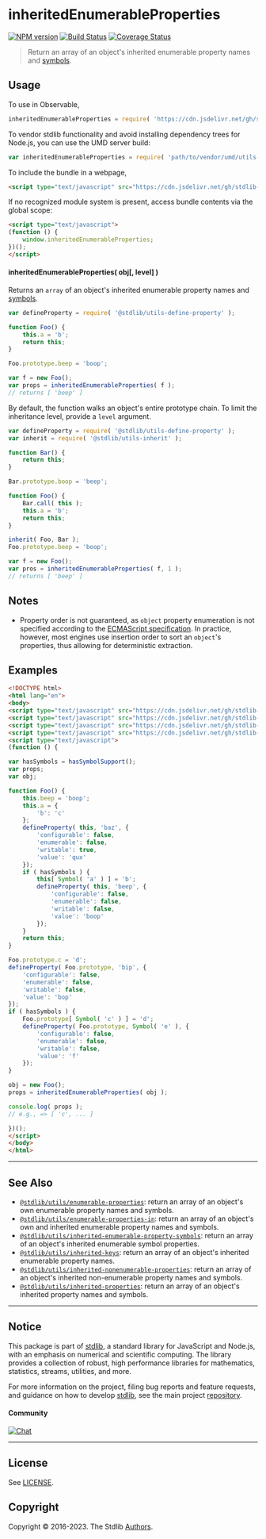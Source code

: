 <!--

@license Apache-2.0

Copyright (c) 2018 The Stdlib Authors.

Licensed under the Apache License, Version 2.0 (the "License");
you may not use this file except in compliance with the License.
You may obtain a copy of the License at

   http://www.apache.org/licenses/LICENSE-2.0

Unless required by applicable law or agreed to in writing, software
distributed under the License is distributed on an "AS IS" BASIS,
WITHOUT WARRANTIES OR CONDITIONS OF ANY KIND, either express or implied.
See the License for the specific language governing permissions and
limitations under the License.

-->

# inheritedEnumerableProperties

[![NPM version][npm-image]][npm-url] [![Build Status][test-image]][test-url] [![Coverage Status][coverage-image]][coverage-url] <!-- [![dependencies][dependencies-image]][dependencies-url] -->

> Return an array of an object's inherited enumerable property names and [symbols][@stdlib/symbol/ctor].



<section class="usage">

## Usage

<!-- eslint-disable id-length -->

To use in Observable,

```javascript
inheritedEnumerableProperties = require( 'https://cdn.jsdelivr.net/gh/stdlib-js/utils-inherited-enumerable-properties@umd/browser.js' )
```

To vendor stdlib functionality and avoid installing dependency trees for Node.js, you can use the UMD server build:

```javascript
var inheritedEnumerableProperties = require( 'path/to/vendor/umd/utils-inherited-enumerable-properties/index.js' )
```

To include the bundle in a webpage,

```html
<script type="text/javascript" src="https://cdn.jsdelivr.net/gh/stdlib-js/utils-inherited-enumerable-properties@umd/browser.js"></script>
```

If no recognized module system is present, access bundle contents via the global scope:

```html
<script type="text/javascript">
(function () {
    window.inheritedEnumerableProperties;
})();
</script>
```

#### inheritedEnumerableProperties( obj\[, level] )

Returns an `array` of an object's inherited enumerable property names and [symbols][@stdlib/symbol/ctor].

<!-- eslint-disable id-length -->

```javascript
var defineProperty = require( '@stdlib/utils-define-property' );

function Foo() {
    this.a = 'b';
    return this;
}

Foo.prototype.beep = 'boop';

var f = new Foo();
var props = inheritedEnumerableProperties( f );
// returns [ 'beep' ]
```

By default, the function walks an object's entire prototype chain. To limit the inheritance level, provide a `level` argument.

<!-- eslint-disable id-length -->

```javascript
var defineProperty = require( '@stdlib/utils-define-property' );
var inherit = require( '@stdlib/utils-inherit' );

function Bar() {
    return this;
}

Bar.prototype.boop = 'beep';

function Foo() {
    Bar.call( this );
    this.a = 'b';
    return this;
}

inherit( Foo, Bar );
Foo.prototype.beep = 'boop';

var f = new Foo();
var pros = inheritedEnumerableProperties( f, 1 );
// returns [ 'beep' ]
```

</section>

<!-- /.usage -->

<section class="notes">

## Notes

-   Property order is not guaranteed, as `object` property enumeration is not specified according to the [ECMAScript specification][ecma-262-for-in]. In practice, however, most engines use insertion order to sort an `object`'s properties, thus allowing for deterministic extraction.

</section>

<!-- /.notes -->

<section class="examples">

## Examples

<!-- eslint-disable id-length -->

<!-- eslint no-undef: "error" -->

```html
<!DOCTYPE html>
<html lang="en">
<body>
<script type="text/javascript" src="https://cdn.jsdelivr.net/gh/stdlib-js/assert-has-symbol-support@umd/browser.js"></script>
<script type="text/javascript" src="https://cdn.jsdelivr.net/gh/stdlib-js/symbol-ctor@umd/browser.js"></script>
<script type="text/javascript" src="https://cdn.jsdelivr.net/gh/stdlib-js/utils-define-property@umd/browser.js"></script>
<script type="text/javascript" src="https://cdn.jsdelivr.net/gh/stdlib-js/utils-inherited-enumerable-properties@umd/browser.js"></script>
<script type="text/javascript">
(function () {

var hasSymbols = hasSymbolSupport();
var props;
var obj;

function Foo() {
    this.beep = 'boop';
    this.a = {
        'b': 'c'
    };
    defineProperty( this, 'baz', {
        'configurable': false,
        'enumerable': false,
        'writable': true,
        'value': 'qux'
    });
    if ( hasSymbols ) {
        this[ Symbol( 'a' ) ] = 'b';
        defineProperty( this, 'beep', {
            'configurable': false,
            'enumerable': false,
            'writable': false,
            'value': 'boop'
        });
    }
    return this;
}

Foo.prototype.c = 'd';
defineProperty( Foo.prototype, 'bip', {
    'configurable': false,
    'enumerable': false,
    'writable': false,
    'value': 'bop'
});
if ( hasSymbols ) {
    Foo.prototype[ Symbol( 'c' ) ] = 'd';
    defineProperty( Foo.prototype, Symbol( 'e' ), {
        'configurable': false,
        'enumerable': false,
        'writable': false,
        'value': 'f'
    });
}

obj = new Foo();
props = inheritedEnumerableProperties( obj );

console.log( props );
// e.g., => [ 'c', ... ]

})();
</script>
</body>
</html>
```

</section>

<!-- /.examples -->

<!-- Section for related `stdlib` packages. Do not manually edit this section, as it is automatically populated. -->

<section class="related">

* * *

## See Also

-   <span class="package-name">[`@stdlib/utils/enumerable-properties`][@stdlib/utils/enumerable-properties]</span><span class="delimiter">: </span><span class="description">return an array of an object's own enumerable property names and symbols.</span>
-   <span class="package-name">[`@stdlib/utils/enumerable-properties-in`][@stdlib/utils/enumerable-properties-in]</span><span class="delimiter">: </span><span class="description">return an array of an object's own and inherited enumerable property names and symbols.</span>
-   <span class="package-name">[`@stdlib/utils/inherited-enumerable-property-symbols`][@stdlib/utils/inherited-enumerable-property-symbols]</span><span class="delimiter">: </span><span class="description">return an array of an object's inherited enumerable symbol properties.</span>
-   <span class="package-name">[`@stdlib/utils/inherited-keys`][@stdlib/utils/inherited-keys]</span><span class="delimiter">: </span><span class="description">return an array of an object's inherited enumerable property names.</span>
-   <span class="package-name">[`@stdlib/utils/inherited-nonenumerable-properties`][@stdlib/utils/inherited-nonenumerable-properties]</span><span class="delimiter">: </span><span class="description">return an array of an object's inherited non-enumerable property names and symbols.</span>
-   <span class="package-name">[`@stdlib/utils/inherited-properties`][@stdlib/utils/inherited-properties]</span><span class="delimiter">: </span><span class="description">return an array of an object's inherited property names and symbols.</span>

</section>

<!-- /.related -->

<!-- Section for all links. Make sure to keep an empty line after the `section` element and another before the `/section` close. -->


<section class="main-repo" >

* * *

## Notice

This package is part of [stdlib][stdlib], a standard library for JavaScript and Node.js, with an emphasis on numerical and scientific computing. The library provides a collection of robust, high performance libraries for mathematics, statistics, streams, utilities, and more.

For more information on the project, filing bug reports and feature requests, and guidance on how to develop [stdlib][stdlib], see the main project [repository][stdlib].

#### Community

[![Chat][chat-image]][chat-url]

---

## License

See [LICENSE][stdlib-license].


## Copyright

Copyright &copy; 2016-2023. The Stdlib [Authors][stdlib-authors].

</section>

<!-- /.stdlib -->

<!-- Section for all links. Make sure to keep an empty line after the `section` element and another before the `/section` close. -->

<section class="links">

[npm-image]: http://img.shields.io/npm/v/@stdlib/utils-inherited-enumerable-properties.svg
[npm-url]: https://npmjs.org/package/@stdlib/utils-inherited-enumerable-properties

[test-image]: https://github.com/stdlib-js/utils-inherited-enumerable-properties/actions/workflows/test.yml/badge.svg?branch=main
[test-url]: https://github.com/stdlib-js/utils-inherited-enumerable-properties/actions/workflows/test.yml?query=branch:main

[coverage-image]: https://img.shields.io/codecov/c/github/stdlib-js/utils-inherited-enumerable-properties/main.svg
[coverage-url]: https://codecov.io/github/stdlib-js/utils-inherited-enumerable-properties?branch=main

<!--

[dependencies-image]: https://img.shields.io/david/stdlib-js/utils-inherited-enumerable-properties.svg
[dependencies-url]: https://david-dm.org/stdlib-js/utils-inherited-enumerable-properties/main

-->

[chat-image]: https://img.shields.io/gitter/room/stdlib-js/stdlib.svg
[chat-url]: https://gitter.im/stdlib-js/stdlib/

[stdlib]: https://github.com/stdlib-js/stdlib

[stdlib-authors]: https://github.com/stdlib-js/stdlib/graphs/contributors

[umd]: https://github.com/umdjs/umd
[es-module]: https://developer.mozilla.org/en-US/docs/Web/JavaScript/Guide/Modules

[deno-url]: https://github.com/stdlib-js/utils-inherited-enumerable-properties/tree/deno
[umd-url]: https://github.com/stdlib-js/utils-inherited-enumerable-properties/tree/umd
[esm-url]: https://github.com/stdlib-js/utils-inherited-enumerable-properties/tree/esm
[branches-url]: https://github.com/stdlib-js/utils-inherited-enumerable-properties/blob/main/branches.md

[stdlib-license]: https://raw.githubusercontent.com/stdlib-js/utils-inherited-enumerable-properties/main/LICENSE

[ecma-262-for-in]: https://262.ecma-international.org/5.1/#sec-12.6.4

[@stdlib/symbol/ctor]: https://github.com/stdlib-js/symbol-ctor/tree/umd

<!-- <related-links> -->

[@stdlib/utils/enumerable-properties]: https://github.com/stdlib-js/utils-enumerable-properties/tree/umd

[@stdlib/utils/enumerable-properties-in]: https://github.com/stdlib-js/utils-enumerable-properties-in/tree/umd

[@stdlib/utils/inherited-enumerable-property-symbols]: https://github.com/stdlib-js/utils-inherited-enumerable-property-symbols/tree/umd

[@stdlib/utils/inherited-keys]: https://github.com/stdlib-js/utils-inherited-keys/tree/umd

[@stdlib/utils/inherited-nonenumerable-properties]: https://github.com/stdlib-js/utils-inherited-nonenumerable-properties/tree/umd

[@stdlib/utils/inherited-properties]: https://github.com/stdlib-js/utils-inherited-properties/tree/umd

<!-- </related-links> -->

</section>

<!-- /.links -->
